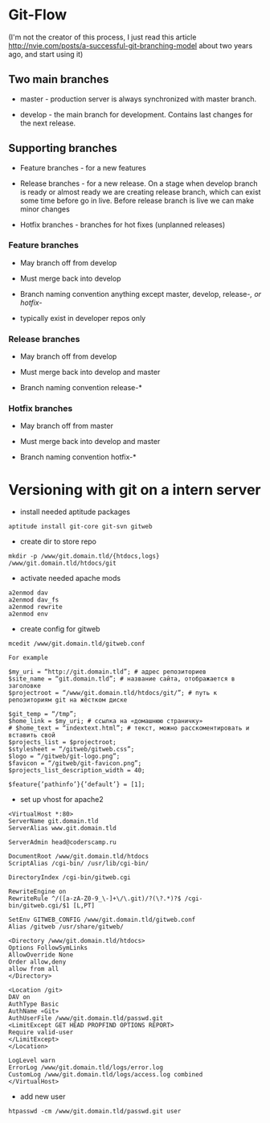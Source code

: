 Git-Flow
========================

(I'm not the creator of this process, I just read this article http://nvie.com/posts/a-successful-git-branching-model about two years ago, and start using it)

## Two main branches

* master - production server is always synchronized with master branch. 

* develop - the main branch for development. Contains last changes for the next release.

## Supporting branches

* Feature branches - for a new features

* Release branches - for a new release. On a stage when develop branch is ready or almost ready we are creating release branch, which can exist some time before go in live. Before release branch is live we can make minor changes

* Hotfix branches - branches for hot fixes (unplanned releases)

### Feature branches

* May branch off from develop

* Must merge back into develop

* Branch naming convention anything except master, develop, release-*, or hotfix-*

* typically exist in developer repos only

### Release branches

* May branch off from develop

* Must merge back into develop and master

* Branch naming convention release-*

### Hotfix branches

* May branch off from master

* Must merge back into develop and master

* Branch naming convention hotfix-*


Versioning with git on a intern server
========================

* install needed aptitude packages
```
aptitude install git-core git-svn gitweb
```

* create dir to store repo
```
mkdir -p /www/git.domain.tld/{htdocs,logs} /www/git.domain.tld/htdocs/git
```

* activate needed apache mods
```
a2enmod dav
a2enmod dav_fs
a2enmod rewrite
a2enmod env
```

* create config for gitweb
```
mcedit /www/git.domain.tld/gitweb.conf

For example

$my_uri = “http://git.domain.tld”; # адрес репозиториев
$site_name = “git.domain.tld”; # название сайта, отображается в заголовке
$projectroot = “/www/git.domain.tld/htdocs/git/”; # путь к репозиториям git на жёстком диске

$git_temp = “/tmp”;
$home_link = $my_uri; # ссылка на «домашнюю страничку»
# $home_text = “indextext.html”; # текст, можно расскоментировать и вставить свой
$projects_list = $projectroot;
$stylesheet = “/gitweb/gitweb.css”;
$logo = “/gitweb/git-logo.png”;
$favicon = “/gitweb/git-favicon.png”;
$projects_list_description_width = 40;

$feature{’pathinfo’}{’default’} = [1];
```

* set up vhost for apache2
```
<VirtualHost *:80>
ServerName git.domain.tld
ServerAlias www.git.domain.tld

ServerAdmin head@coderscamp.ru

DocumentRoot /www/git.domain.tld/htdocs
ScriptAlias /cgi-bin/ /usr/lib/cgi-bin/

DirectoryIndex /cgi-bin/gitweb.cgi

RewriteEngine on
RewriteRule ^/([a-zA-Z0-9_\-]+\/\.git)/?(\?.*)?$ /cgi-bin/gitweb.cgi/$1 [L,PT]

SetEnv GITWEB_CONFIG /www/git.domain.tld/gitweb.conf
Alias /gitweb /usr/share/gitweb/

<Directory /www/git.domain.tld/htdocs>
Options FollowSymLinks
AllowOverride None
Order allow,deny
allow from all
</Directory>

<Location /git>
DAV on
AuthType Basic
AuthName «Git»
AuthUserFile /www/git.domain.tld/passwd.git
<LimitExcept GET HEAD PROPFIND OPTIONS REPORT>
Require valid-user
</LimitExcept>
</Location>

LogLevel warn
ErrorLog /www/git.domain.tld/logs/error.log
CustomLog /www/git.domain.tld/logs/access.log combined
</VirtualHost>
```

* add new user
```
htpasswd -cm /www/git.domain.tld/passwd.git user
```
